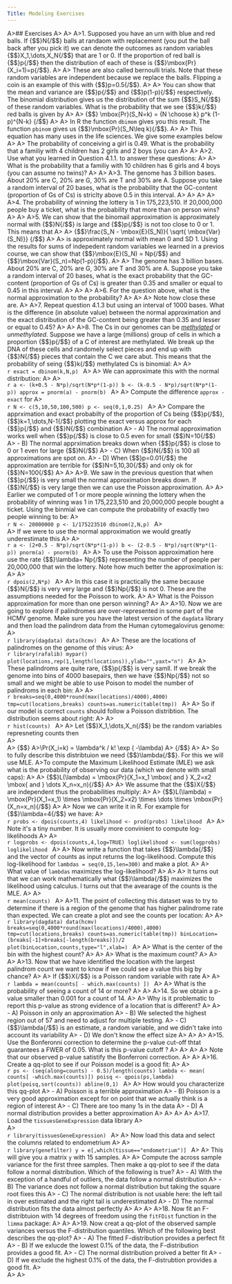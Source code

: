 ```yaml
---
Title: Modeling Exercises
---
```


A>## Exercises
A>
A>
A>1. Supposed you have an urn with blue and red balls. If {$$}N{/$$} balls at randaom with replacement (you put the ball back after you pick it) we can denote the outcomes as random variables {$$}X_1,\dots,X_N{/$$} that are 1 or 0. If the proportion of red ball is {$$}p{/$$} then the distribution of each of these is {$$}\mbox{Pr}(X_i=1)=p{/$$}. 
A>
A>    These are also called bernoulli trials. Note that these random variables are independent because we replace the balls. Flipping a coin is an example of this with {$$}p=0.5{/$$}. 
A>
A>    You can show that the mean and variance are {$$}p{/$$} and {$$}p(1-p){/$$} respectively. The binomial distribution gives us the distribution of the sum {$$}S_N{/$$} of these random variables. What is the probability that we see {$$}k{/$$} red balls is given by 
A>
A>    {$$} \mbox{Pr}(S_N=k) = {N \choose k} p^k (1-p)^{N-k} {/$$}
A>
A>    In R the function `dbimom` gives you this result. The function `pbinom` gives us {$$}\mbox{Pr}(S_N\leq k){/$$}.
A>
A>    This equation has many uses in the life sciences. We give some examples below
A>
A>    The probability of conceiving a girl is 0.49. What is the probability that a familiy with 4 children has 2 girls and 2 boys (you can 
A>
A>
A>2. Use what you learned in Question 4.1.1. to answer these questions:
A>
A>    What is the probability that a familiy with 10 children has 6 girls and 4 boys (you can assume no twins)?
A>
A>
A>3. The genome has 3 billion bases. About  20% are C, 20% are G, 30% are T and 30% are A. Suppose you take a random interval of 20 bases, what is the probability that the GC-content (proportion of Gs of Cs) is striclty above 0.5 in this interval.
A>
A>
A>
A>
A>4. The probability of winning the lottery is 1 in  175,223,510. If 20,000,000 people buy a ticket, what is the probability that more than on person wins?
A>
A>
A>5. We can show that the binomail approximation is approximately normal with {$$}N{/$$} is large and {$$}p{/$$} is not too close to 0 or 1. This means that 
A>
A>    {$$}\frac{S_N - \mbox{E}(S_N)}{ \sqrt{ \mbox{Var}(S_N)}}  {/$$} 
A>
A>    is approximately normal with mean 0 and SD 1. Using the results for sums of indepedent random variables we learned in a previos course, we can show that {$$}\mbox{E}(S_N) = Np{/$$} and {$$}\mbox{Var}(S_n)=Np(1-p){/$$}. 
A>
A>    The genome has 3 billion bases. About  20% are C, 20% are G, 30% are T and 30% are A. Suppose you take a random interval of 20 bases, what is the exact probability that the GC-content (proportion of Gs of Cs) is greater than 0.35 and smaller or equal to 0.45 in this interval.
A>
A>
A>
A>6. For the question above, what is the normal approximation to the probability?
A>
A>
A>    Note how close these are. 
A>
A>7. Repeat question 4.1.3 but using an interval of 1000 bases. What is the difference (in absolute value) between the normal approximation and the exact distribution of the GC-content being greater than 0.35 and lesser or equal to 0.45?
A>
A>
A>8. The Cs in our genomes can be [_methylated_](http://en.wikipedia.org/wiki/DNA_methylation) or _unmethylated_. Suppose we have a large (millions) group of cells in which a proportion {$$}p{/$$} of a C of interest are methylated. We break up the DNA of these cells and randomely select pieces and end up with {$$}N{/$$} pieces that contain the C we care abut. This means that the probability of seing {$$}k{/$$} methylated Cs is binomial:
A>
A>    
    ```r
    exact = dbinom(k,N,p)
    ```
A>
A>    We can approximate this with the normal distribution:
A>
A>    
    ```r
    a <- (k+0.5 - N*p)/sqrt(N*p*(1-p))
    b <- (k-0.5 - N*p)/sqrt(N*p*(1-p))
    approx = pnorm(a) - pnorm(b)
    ```
A>
A>    Compute the difference `approx - exact` for 
A>    
    ```r
    N <- c(5,10,50,100,500)
    p <- seq(0,1,0.25)
    ```
A>
A>    Compare the apprximation and exact probabilty of the proportion of Cs being {$$}p{/$$}, {$$}k=1,\dots,N-1{/$$} plotting the exact versus approx for each {$$}p{/$$} and {$$}N{/$$} combination
A>    - A) The normal approximation works well when {$$}p{/$$} is close to 0.5 even for small {$$}N=10{/$$}
A>    - B) The normal apprximation breaks down when {$$}p{/$$} is close to 0 or 1 even for large {$$}N{/$$}
A>    - C) When {$$}N{/$$} is 100 all approximations are spot on.
A>    - D) When {$$}p=0.01{/$$} the approximation are terrible for {$$}N=5,10,30{/$$} and only ok for {$$}N=100{/$$}
A>
A>
A>9. We saw in the previous question that when {$$}p{/$$} is very small the normal approximation breaks down. If {$$}N{/$$} is very large then we can use the Poisson approximation. 
A>
A>    Earlier we computed of 1 or more people winning the lottery when the probability of winning was 1 in  175,223,510 and  20,000,000 people bought a ticket. Using the binmial we can compute the probability of exactly two people winning to be:
A>    
    ```r
    N <- 20000000
    p <- 1/175223510
    dbinom(2,N,p)
    ```
A>    
A>    If we were to use the normal approximation we would greatly underestimate this
A>
A>    
    ```r
    a <- (2+0.5 - N*p)/sqrt(N*p*(1-p))
    b <- (2-0.5 - N*p)/sqrt(N*p*(1-p))
    pnorm(a) - pnorm(b)
    ```
A>
A>    To use the Poisson approximation here use the rate {$$}\lambda= Np{/$$} representing the number of people per 20,000,000 that win the lottery. Note how much better the approximation is:
A>
A>    
    ```r
    dpois(2,N*p)
    ```
A>
A>    In this case it is practically the same because {$$}N{/$$} is very very large and {$$}Np{/$$} is not 0. These are the assumptions needed for the Poisson to work. 
A>
A>    What is the Poisson approximation for more than one person winning?
A>
A>
A>10. Now we are going to explore if palindromes are over-represented in some part of the HCMV genome. Make sure you have the latest version of the `dagdata` library and then load the palindrom data from the Human cytomegalovirus genome:
A>    
    ```r
    library(dagdata)
    data(hcmv)
    ```
A>
A>    These are the locations of palindromes on the genome of this virus:
A>    
    ```r
    library(rafalib)
    mypar()
    plot(locations,rep(1,length(locations)),ylab="",yaxt="n")
    ```
A>
A>    These palindroms are quite rare, {$$}p{/$$} is very samll. If we break the genome into bins of 4000 basepairs, then we have {$$}Np{/$$} not so small and we might be able to use Poison to model the number of palindroms in each bin:
A>
A>    
    ```r
    breaks=seq(0,4000*round(max(locations)/4000),4000)
    tmp=cut(locations,breaks)
    counts=as.numeric(table(tmp))
    ```
A>
A>    So if our model is correct `counts` should follow a Poisson distribtion. The distribution seems about right:
A>
A>    
    ```r
    hist(counts)
    ```
A>
A>    Let {$$}X_1,\dots,X_n{/$$} be the random variables represneting counts then   
A>  
A>    {$$}
A>\Pr(X_i=k) = \lambda^k / k! \exp ( -\lambda)
A>    {/$$}
A>
A>    So to fully describe this distribtuion we need {$$}\lambda{/$$}. For this we will use MLE.
A>To compute the Maximum Likelihood Estimate (MLE) we ask what is the probability of observing our data (which we denote with small caps):
A>
A>    {$$}L(\lambda) = \mbox{Pr}(X_1=x_1 \mbox{ and } X_2=x2 \mbox{ and } \dots X_n=x_n){/$$}
A>
A>    We assume that the {$$}X{/$$} are independent thus the probabilities multiply:
A>
A>    {$$}L(\lambda) = \mbox{Pr}(X_1=x_1) \times \mbox{Pr}(X_2=x2) \times \dots \times \mbox{Pr}(X_n=x_n){/$$}
A>
A>    Now we can write it in R. For example for {$$}\lambda=4{/$$} we have:
A>    
    ```r
    probs <- dpois(counts,4)
    likelihood <- prod(probs)
    likelihood
    ```
A>
A>    Note it's a tiny number. It is usually more convinient to compute log-likelihoods
A>
A>    
    ```r
    logprobs <- dpois(counts,4,log=TRUE)
    loglikelihood <- sum(logprobs)
    loglikelihood
    ```
A>
A>    Now write a function that takes {$$}\lambda{/$$} and the vector of counts as input returns the log-likelihood. Compute this log-likelihood for `lambdas = seq(0,15,len=300)` and make a plot. 
A>
A>    What value of `lambdas` maximizes the log-likelihood? 
A>
A>
A>    It turns out that we can work mathematically what {$$}\lambda{/$$} maximizes the likelihood using calculus. I turns out that the avearage of the counts is the MLE.
A>
A>    
    ```r
    mean(counts)
    ```
A>
A>11. The point of collecting this dataset was to try to determine if there is a region of the genome that has higher palindrome rate than expected. We can create a plot and see the counts per location:
A>
A>    
    ```r
    library(dagdata)
    data(hcmv)
    breaks=seq(0,4000*round(max(locations)/4000),4000)
    tmp=cut(locations,breaks)
    counts=as.numeric(table(tmp))
    binLocation=(breaks[-1]+breaks[-length(breaks)])/2
    plot(binLocation,counts,type="l",xlab=)
    ```
A>
A>    What is the center of the bin with the highest count?
A>
A>
A>    What is the maximum count? 
A>
A>
A>
A>13. Now that we have identified the location with the largest palindrom count we want to know if we could see a value this big by chance?
A>
A>    If {$$}X{/$$} is a Poisson random variable with rate
A>
A>    
    ```r
    lambda = mean(counts[ - which.max(counts) ])
    ```
A>
A>    What is the probability of seeing a count of 14 or more?
A>
A>
A>14. So we obtain a p-value smaller than 0.001 for a count of 14. 
A>
A>    Why is it problematic to report this p-value as strong evidence of a location that is different?
A>
A>    - A) Poisson in only an approximation
A>    - B) We selected the highest region out of 57 and need to adjust for multiple testing.
A>    - C) {$$}\lambda{/$$} is an estimate, a random variable, and we didn't take into account its variability
A>    - D)  We don't know the effect size
A>
A>
A>
A>15. Use the Bonferonni correction to determine the p-value cut-off thtat guarantees a FWER of 0.05. What is this p-value cutoff ?
A>
A>
A>
A>    Note that our observed p-value satistify the Bonferroni correction. 
A>
A>
A>16. Create a qq-plot to see if our Poisson model is a good fit:
A>
A>    
    ```r
    ps <- (seq(along=counts) - 0.5)/length(counts)
    lambda <- mean( counts[ -which.max(counts)])
    poisq <- qpois(ps,lambda)
    plot(poisq,sort(counts))
    abline(0,1)
    ```
A>
A>    How would you characterize this qq-plot
A>    - A) Poisson is a terrible approximation
A>    - B) Poisson is a very good approximation except for on point that we actually think is a region of interest
A>    - C) There are too many 1s in the data
A>    - D) A normal distribution provides a better approximation
A>
A>
A>
A>
A>17. Load the `tissuesGeneExpression` data library
A>    
A>    
    ```r
    library(tissuesGeneExpression)
    ```
A>
A>    Now load this data and select the columns related to endometrium 
A>
A>    
    ```r
    library(genefilter)
    y = e[,which(tissue=="endometrium")]
    ```
A>
A>    This will give you a matrix `y` with 15 samples.
A>
A>    Compute the across sample variance for the first three samples. Then make a qq-plot to see if the data follow a normal distribution. Which of the following is true?
A>    - A) With the exception of a handful of outliers, the data follow a normal distribution
A>    - B) The variance does not follow a normal distribution but taking the square root fixes this
A>    - C) The normal distribution is not usable here: the left tail in over estimated and the right tail is underestimated
A>    - D) The normal distribution fits the data almost perfectly
A>
A>
A>
A>18. Now fit an F-distribtuion with 14 degrees of freedom using the `fitFDist` function in the `limma` package:
A>
A>
A>19. Now creat a qq-plot of the observed sample variances versus the F-distribution quantiles. Which of the following best describes the qq-plot?
A>    - A) The fitted F-distribution provides a perfect fit
A>    - B) If we exlucde the lowest 0.1% of the data, the F-distribution provides a good fit.
A>    - C) The normal distribution proived a better fit
A>    - D) If we exclude the highest 0.1% of the data, the F-distrubtion provides a good fit.
A>  
A>
A>
